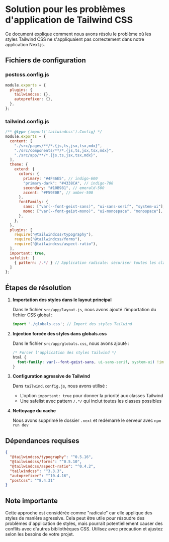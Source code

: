 # Solution pour les problèmes d'application de Tailwind CSS

Ce document explique comment nous avons résolu le problème où les styles Tailwind CSS ne s'appliquaient pas correctement dans notre application Next.js.

## Fichiers de configuration

### postcss.config.js
```javascript
module.exports = {
  plugins: {
    tailwindcss: {},
    autoprefixer: {},
  },
};
```

### tailwind.config.js
```javascript
/** @type {import('tailwindcss').Config} */
module.exports = {
  content: [
    "./src/pages/**/*.{js,ts,jsx,tsx,mdx}",
    "./src/components/**/*.{js,ts,jsx,tsx,mdx}",
    "./src/app/**/*.{js,ts,jsx,tsx,mdx}",
  ],
  theme: {
    extend: {
      colors: {
        primary: "#4F46E5", // indigo-600
        "primary-dark": "#4338CA", // indigo-700
        secondary: "#10B981", // emerald-500
        accent: "#F59E0B", // amber-500
      },
      fontFamily: {
        sans: ["var(--font-geist-sans)", "ui-sans-serif", "system-ui"],
        mono: ["var(--font-geist-mono)", "ui-monospace", "monospace"],
      },
    },
  },
  plugins: [
    require("@tailwindcss/typography"),
    require("@tailwindcss/forms"),
    require("@tailwindcss/aspect-ratio"),
  ],
  important: true,
  safelist: [
    { pattern: /.*/ } // Application radicale: sécuriser toutes les classes pour qu'elles soient incluses
  ]
};
```

## Étapes de résolution

1. **Importation des styles dans le layout principal**

   Dans le fichier `src/app/layout.js`, nous avons ajouté l'importation du fichier CSS global :

   ```javascript
   import './globals.css'; // Import des styles Tailwind
   ```

2. **Injection forcée des styles dans globals.css**

   Dans le fichier `src/app/globals.css`, nous avons ajouté :

   ```css
   /* Forcer l'application des styles Tailwind */
   html {
     font-family: var(--font-geist-sans, ui-sans-serif, system-ui) !important;
   }
   ```

3. **Configuration agressive de Tailwind**

   Dans `tailwind.config.js`, nous avons utilisé :
   - L'option `important: true` pour donner la priorité aux classes Tailwind
   - Une safelist avec pattern `/.*/` qui inclut toutes les classes possibles

4. **Nettoyage du cache**

   Nous avons supprimé le dossier `.next` et redémarré le serveur avec `npm run dev`

## Dépendances requises

```json
{
  "@tailwindcss/typography": "^0.5.16",
  "@tailwindcss/forms": "^0.5.10",
  "@tailwindcss/aspect-ratio": "^0.4.2",
  "tailwindcss": "^3.3.3",
  "autoprefixer": "^10.4.16",
  "postcss": "^8.4.31"
}
```

## Note importante

Cette approche est considérée comme "radicale" car elle applique des styles de manière agressive. Cela peut être utile pour résoudre des problèmes d'application de styles, mais pourrait potentiellement causer des conflits avec d'autres bibliothèques CSS. Utilisez avec précaution et ajustez selon les besoins de votre projet.